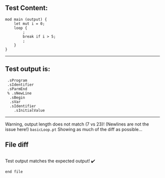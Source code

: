 
Test Content: 
-------------------------
```
mod main (output) {
    let mut i = 0;
    loop {
        ;
        break if i > 5;
        ;
    }
}
```
------------------------
Test output is: 
-------------------------
```
 .sProgram
 .sIdentifier
 .sParmEnd
 % .sNewLine
  .sBegin
  .sVar
  .sIdentifier
    .sInitialValue

```
------------------------
Warning, output length does not match (7 vs 23)!  (Newlines are not the issue here!) `basicLoop.pt`
Showing as much of the diff as possible...

File diff
-------------------------
```diff

```
Test output matches the expected output! :heavy_check_mark:

```
end file

